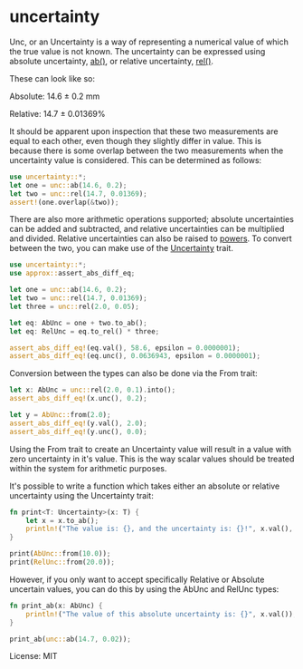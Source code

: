 # uncertainty

Unc, or an Uncertainty is a way of representing a numerical value of which the true
value is not known. The uncertainty can be expressed using absolute uncertainty,
[ab()](unc/struct.Unc.html#method.ab), or relative uncertainty,
[rel()](unc/struct.Unc.html#method.rel).

These can look like so:

Absolute: 14.6 ± 0.2 mm

Relative: 14.7 ± 0.01369%

It should be apparent upon inspection that these two measurements are equal to each other, even
though they slightly differ in value. This is because there is some overlap between the two
measurements when the uncertainty value is considered. This can be determined as follows:

```rust
use uncertainty::*;
let one = unc::ab(14.6, 0.2);
let two = unc::rel(14.7, 0.01369);
assert!(one.overlap(&two));
```

There are also more arithmetic operations supported; absolute uncertainties can be added and
subtracted, and relative uncertainties can be multiplied and divided. Relative uncertainties
can also be raised to [powers](relunc/struct.RelUnc.html#method.powi). To convert between
the two, you can make use of the [Uncertainty](unc/trait.Uncertainty.html) trait.

```rust
use uncertainty::*;
use approx::assert_abs_diff_eq;

let one = unc::ab(14.6, 0.2);
let two = unc::rel(14.7, 0.01369);
let three = unc::rel(2.0, 0.05);

let eq: AbUnc = one + two.to_ab();
let eq: RelUnc = eq.to_rel() * three;

assert_abs_diff_eq!(eq.val(), 58.6, epsilon = 0.0000001);
assert_abs_diff_eq!(eq.unc(), 0.0636943, epsilon = 0.0000001);
```

Conversion between the types can also be done via the From trait:

```rust
let x: AbUnc = unc::rel(2.0, 0.1).into();
assert_abs_diff_eq!(x.unc(), 0.2);

let y = AbUnc::from(2.0);
assert_abs_diff_eq!(y.val(), 2.0);
assert_abs_diff_eq!(y.unc(), 0.0);
```

Using the From trait to create an Uncertainty value will result in a value with zero
uncertainty in it's value. This is the way scalar values should be treated within the system
for arithmetic purposes.

It's possible to write a function which takes either an absolute or relative uncertainty using
the Uncertainty trait:

```rust
fn print<T: Uncertainty>(x: T) {
    let x = x.to_ab();
    println!("The value is: {}, and the uncertainty is: {}!", x.val(), x.unc());
}

print(AbUnc::from(10.0));
print(RelUnc::from(20.0));
```

However, if you only want to accept specifically Relative or Absolute uncertain values, you can
do this by using the AbUnc and RelUnc types:

```rust
fn print_ab(x: AbUnc) {
    println!("The value of this absolute uncertainty is: {}", x.val());
}

print_ab(unc::ab(14.7, 0.02));
```

License: MIT
